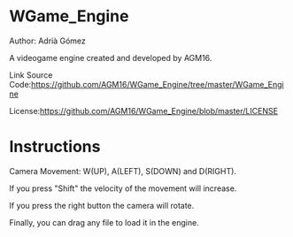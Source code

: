 # WGame_Engine
Author: Adrià Gómez

A videogame engine created and developed by AGM16.

Link Source Code:https://github.com/AGM16/WGame_Engine/tree/master/WGame_Engine

License:https://github.com/AGM16/WGame_Engine/blob/master/LICENSE

# Instructions
Camera Movement: W(UP), A(LEFT), S(DOWN) and D(RIGHT). 

If you press "Shift" the velocity of the movement will increase.

If you press the right button the camera will rotate.

Finally, you can drag any file to load it in the engine.



